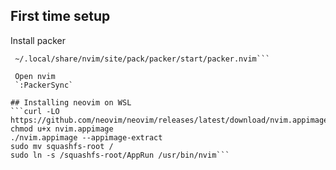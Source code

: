 

## First time setup

Install packer
```git clone --depth 1 https://github.com/wbthomason/packer.nvim\
 ~/.local/share/nvim/site/pack/packer/start/packer.nvim```

 Open nvim  
 `:PackerSync`

## Installing neovim on WSL
```curl -LO https://github.com/neovim/neovim/releases/latest/download/nvim.appimage
chmod u+x nvim.appimage
./nvim.appimage --appimage-extract
sudo mv squashfs-root /
sudo ln -s /squashfs-root/AppRun /usr/bin/nvim```

